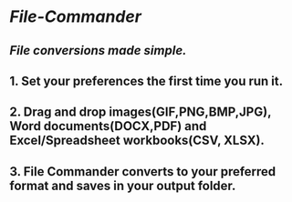 # _File-Commander_
## _File conversions made simple._ 
## 1. Set your preferences the first time you run it.
## 2. Drag and drop images(GIF,PNG,BMP,JPG), Word documents(DOCX,PDF) and Excel/Spreadsheet workbooks(CSV, XLSX).
## 3. File Commander converts to your preferred format and saves in your output folder. 



